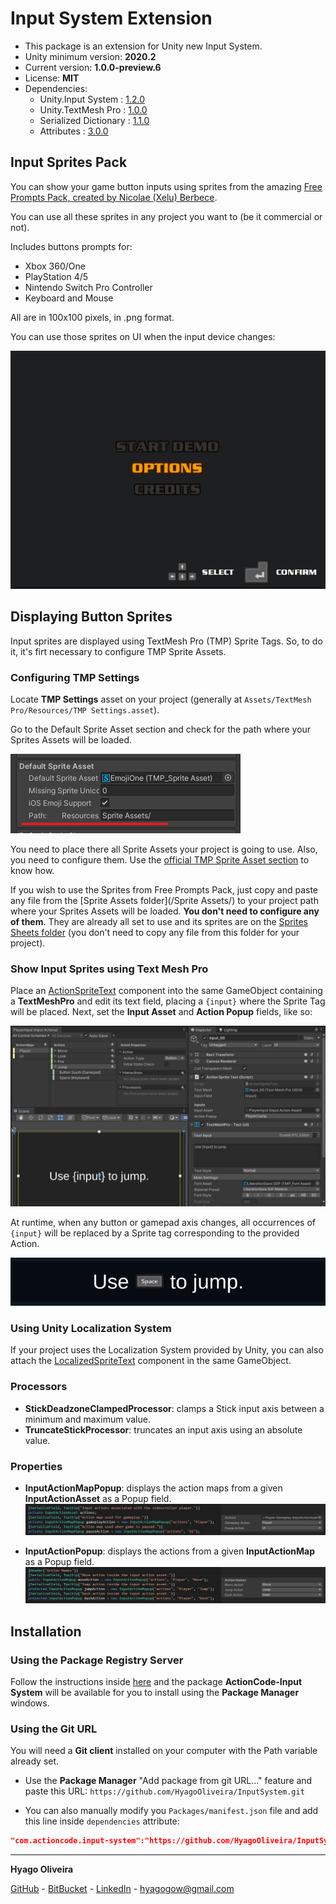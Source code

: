 # Input System Extension

* This package is an extension for Unity new Input System.
* Unity minimum version: **2020.2**
* Current version: **1.0.0-preview.6**
* License: **MIT**
* Dependencies:
	- Unity.Input System : [1.2.0](https://docs.unity3d.com/Packages/com.unity.inputsystem@1.2/changelog/CHANGELOG.html)
	- Unity.TextMesh Pro : [1.0.0](https://docs.unity3d.com/Packages/com.unity.textmeshpro@1.0/changelog/CHANGELOG.html)
	- Serialized Dictionary : [1.1.0](https://github.com/HyagoOliveira/SerializedDictionary/tree/1.1.0)
	- Attributes : [3.0.0](https://github.com/HyagoOliveira/attributes/tree/3.0.0)

## Input Sprites Pack

You can show your game button inputs using sprites from the amazing [Free Prompts Pack, created by Nicolae (Xelu) Berbece](https://thoseawesomeguys.com/prompts/).

You can use all these sprites in any project you want to (be it commercial or not).

Includes buttons prompts for:

* Xbox 360/One
* PlayStation 4/5
* Nintendo Switch Pro Controller
* Keyboard and Mouse

All are in 100x100 pixels, in .png format.

You can use those sprites on UI when the input device changes:

![Input Device Change Showcase][MenuShowcase]

## Displaying Button Sprites

Input sprites are displayed using TextMesh Pro (TMP) Sprite Tags. So, to do it, it's firt necessary to configure TMP Sprite Assets.

### Configuring TMP Settings

Locate **TMP Settings** asset on your project (generally at ```Assets/TextMesh Pro/Resources/TMP Settings.asset```).

Go to the Default Sprite Asset section and check for the path where your Sprites Assets will be loaded.

![TMPSettings SpriteAsset][TMPSettings_SpriteAsset]

You need to place there all Sprite Assets your project is going to use. Also, you need to configure them. Use the [official TMP Sprite Asset section](https://docs.unity3d.com/Packages/com.unity.textmeshpro@3.2/manual/Sprites.html) to know how.

If you wish to use the Sprites from Free Prompts Pack, just copy and paste any file from the [Sprite Assets folder](/Sprite Assets/) to your project path where your Sprites Assets will be loaded. **You don't need to configure any of them**. They are already all set to use and its sprites are on the [Sprites Sheets folder](/Sprites/) (you don't need to copy any file from this folder for your project).

### Show Input Sprites using Text Mesh Pro

Place an [ActionSpriteText](/Runtime/SpriteText/ActionSpriteText.cs) component into the same GameObject containing a **TextMeshPro** and edit its text field, placing a ```{input}``` where the Sprite Tag will be placed. Next, set the **Input Asset** and **Action Popup** fields, like so:

![Action Sprite Text][ActionSpriteText_Inspector]

 At runtime, when any button or gamepad axis changes, all occurrences of ```{input}``` will be replaced by a Sprite tag corresponding to the provided Action.

![Action Sprite Text Runtime][ActionSpriteText_Runtime]

### Using Unity Localization System

If your project uses the Localization System provided by Unity, you can also attach the [LocalizedSpriteText](/Runtime/SpriteText/LocalizedSpriteText.cs) component in the same GameObject.

### Processors

* **StickDeadzoneClampedProcessor**: clamps a Stick input axis between a minimum and maximum value.
* **TruncateStickProcessor**: truncates an input axis using an absolute value.

### Properties

* **InputActionMapPopup**: displays the action maps from a given **InputActionAsset** as a Popup field.
![Action Map Popup Showcase][InputActionMapPopup]
    
* **InputActionPopup**: displays the actions from a given **InputActionMap** as a Popup field.
![Action Popup Showcase][InputActionPopup]

## Installation

### Using the Package Registry Server

Follow the instructions inside [here](https://cutt.ly/ukvj1c8) and the package **ActionCode-Input System** 
will be available for you to install using the **Package Manager** windows.

### Using the Git URL

You will need a **Git client** installed on your computer with the Path variable already set. 

- Use the **Package Manager** "Add package from git URL..." feature and paste this URL: `https://github.com/HyagoOliveira/InputSystem.git`

- You can also manually modify you `Packages/manifest.json` file and add this line inside `dependencies` attribute: 

```json
"com.actioncode.input-system":"https://github.com/HyagoOliveira/InputSystem.git"
```

---

**Hyago Oliveira**

[GitHub](https://github.com/HyagoOliveira) -
[BitBucket](https://bitbucket.org/HyagoGow/) -
[LinkedIn](https://www.linkedin.com/in/hyago-oliveira/) -
<hyagogow@gmail.com>

[ActionSpriteText_Inspector]: /Documentation~/ActionSpriteText_Inspector.png "Inspector for ActionSpriteText component"
[ActionSpriteText_Runtime]: /Documentation~/ActionSpriteText_Runtime.gif "Action Sprite Text at Runtime"
[InputActionMapPopup]: /Documentation~/InputActionMapPopup.jpg "Using Action Map Popup"
[InputActionPopup]: /Documentation~/InputActionPopup.jpg "Using Input Action Popup"
[MenuShowcase]: /Documentation~/MenuShowcase.gif "Using Input Sprites in Main Menu"
[TMPSettings_SpriteAsset]: /Documentation~/TMPSettings_SpriteAsset.png "TMP Settings, Sprite Asset section"